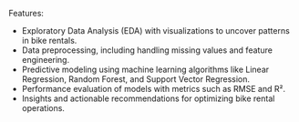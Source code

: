 Features:
- Exploratory Data Analysis (EDA) with visualizations to uncover patterns in bike rentals.
- Data preprocessing, including handling missing values and feature engineering.
- Predictive modeling using machine learning algorithms like Linear Regression, Random Forest, and Support Vector Regression.
- Performance evaluation of models with metrics such as RMSE and R².
- Insights and actionable recommendations for optimizing bike rental operations.
